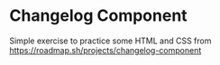 # Changelog Component

Simple exercise to practice some HTML and CSS from https://roadmap.sh/projects/changelog-component
